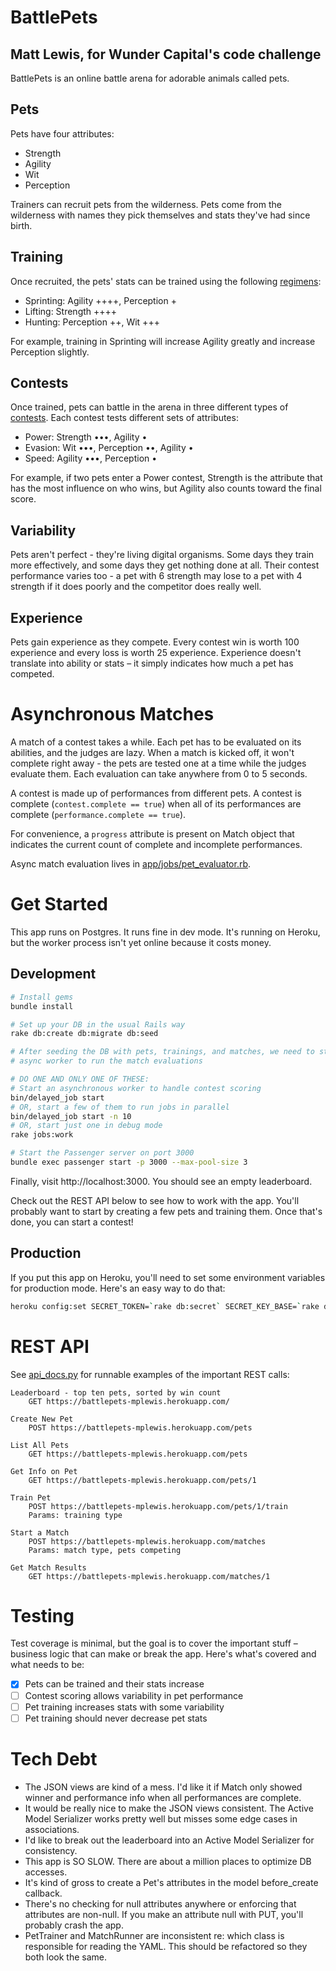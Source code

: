# BattlePets

## Matt Lewis, for Wunder Capital's code challenge

BattlePets is an online battle arena for adorable animals called pets.

## Pets

Pets have four attributes:

* Strength
* Agility
* Wit
* Perception

Trainers can recruit pets from the wilderness. Pets come from the wilderness with names they pick themselves and stats they've had since birth.

## Training

Once recruited, the pets' stats can be trained using the following [regimens](config/training.yml):

* Sprinting: Agility ++++, Perception +
* Lifting: Strength ++++
* Hunting: Perception ++, Wit +++

For example, training in Sprinting will increase Agility greatly and increase Perception slightly.

## Contests

Once trained, pets can battle in the arena in three different types of [contests](config/contest.yml). Each contest tests different sets of attributes:

* Power: Strength •••, Agility •
* Evasion: Wit •••, Perception ••, Agility •
* Speed: Agility •••, Perception •

For example, if two pets enter a Power contest, Strength is the attribute that has the most influence on who wins, but Agility also counts toward the final score.

## Variability

Pets aren't perfect - they're living digital organisms. Some days they train more effectively, and some days they get nothing done at all. Their contest performance varies too - a pet with 6 strength may lose to a pet with 4 strength if it does poorly and the competitor does really well.

## Experience

Pets gain experience as they compete. Every contest win is worth 100 experience and every loss is worth 25 experience. Experience doesn't translate into ability or stats – it simply indicates how much a pet has competed.

# Asynchronous Matches

A match of a contest takes a while. Each pet has to be evaluated on its abilities, and the judges are lazy. When a match is kicked off, it won't complete right away - the pets are tested one at a time while the judges evaluate them. Each evaluation can take anywhere from 0 to 5 seconds.

A contest is made up of performances from different pets. A contest is complete (`contest.complete == true`) when all of its performances are complete (`performance.complete == true`).

For convenience, a `progress` attribute is present on Match object that indicates the current count of complete and incomplete performances.

Async match evaluation lives in [app/jobs/pet_evaluator.rb](app/jobs/pet_evaluator.rb).

# Get Started

This app runs on Postgres. It runs fine in dev mode. It's running on Heroku, but the worker process isn't yet online because it costs money.

## Development

```sh
# Install gems
bundle install

# Set up your DB in the usual Rails way
rake db:create db:migrate db:seed

# After seeding the DB with pets, trainings, and matches, we need to start an
# async worker to run the match evaluations

# DO ONE AND ONLY ONE OF THESE:
# Start an asynchronous worker to handle contest scoring
bin/delayed_job start
# OR, start a few of them to run jobs in parallel
bin/delayed_job start -n 10
# OR, start just one in debug mode
rake jobs:work

# Start the Passenger server on port 3000
bundle exec passenger start -p 3000 --max-pool-size 3
```

Finally, visit http://localhost:3000. You should see an empty leaderboard.

Check out the REST API below to see how to work with the app. You'll probably want to start by creating a few pets and training them. Once that's done, you can start a contest!

## Production

If you put this app on Heroku, you'll need to set some environment variables for production mode. Here's an easy way to do that:

```sh
heroku config:set SECRET_TOKEN=`rake db:secret` SECRET_KEY_BASE=`rake db:secret`
```

# REST API

See [api_docs.py](api_docs.py) for runnable examples of the important REST calls:

```
Leaderboard - top ten pets, sorted by win count
    GET https://battlepets-mplewis.herokuapp.com/

Create New Pet
    POST https://battlepets-mplewis.herokuapp.com/pets

List All Pets
    GET https://battlepets-mplewis.herokuapp.com/pets

Get Info on Pet
    GET https://battlepets-mplewis.herokuapp.com/pets/1

Train Pet
    POST https://battlepets-mplewis.herokuapp.com/pets/1/train
    Params: training type

Start a Match
    POST https://battlepets-mplewis.herokuapp.com/matches
    Params: match type, pets competing

Get Match Results
    GET https://battlepets-mplewis.herokuapp.com/matches/1
```

# Testing

Test coverage is minimal, but the goal is to cover the important stuff – business logic that can make or break the app. Here's what's covered and what needs to be:

- [x] Pets can be trained and their stats increase
- [ ] Contest scoring allows variability in pet performance
- [ ] Pet training increases stats with some variability
- [ ] Pet training should never decrease pet stats

# Tech Debt

* The JSON views are kind of a mess. I'd like it if Match only showed winner and performance info when all performances are complete.
* It would be really nice to make the JSON views consistent. The Active Model Serializer works pretty well but misses some edge cases in associations.
* I'd like to break out the leaderboard into an Active Model Serializer for consistency.
* This app is SO SLOW. There are about a million places to optimize DB accesses.
* It's kind of gross to create a Pet's attributes in the model before_create callback.
* There's no checking for null attributes anywhere or enforcing that attributes are non-null. If you make an attribute null with PUT, you'll probably crash the app.
* PetTrainer and MatchRunner are inconsistent re: which class is responsible for reading the YAML. This should be refactored so they both look the same.
